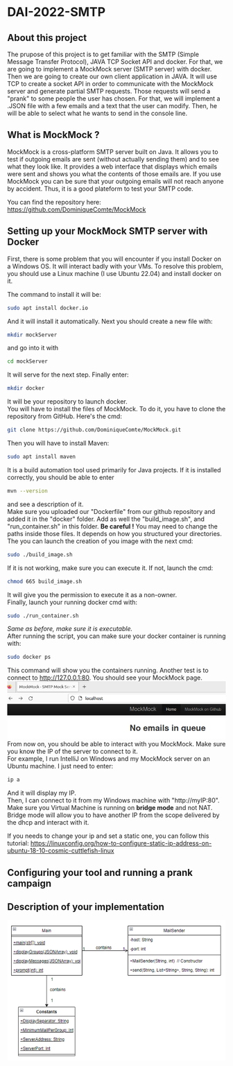 # DAI-2022-SMTP

## About this project
The prupose of this project is to get familiar with the SMTP (Simple Message Transfer Protocol), JAVA TCP Socket API and docker.
For that, we are going to implement a MockMock server (SMTP server) with docker. Then we are going to create our own client application in JAVA. It will use TCP to create a socket API in order to communicate with the MockMock server and generate partial SMTP requests. Those requests will send a "prank" to some people the user has chosen. For that, we will implement a .JSON file with a few emails and a text that the user can modify. Then, he will be able to select what he wants to send in the console line.

## What is MockMock ?
MockMock is a cross-platform SMTP server built on Java. It allows you to test if outgoing emails are sent (without actually sending them) and to see what they look like. It provides a web interface that displays which emails were sent and shows you what the contents of those emails are. If you use MockMock you can be sure that your outgoing emails will not reach anyone by accident. Thus, it is a good plateform to test your SMTP code.

You can find the repository here: https://github.com/DominiqueComte/MockMock

## Setting up your MockMock SMTP server with Docker
First, there is some problem that you will encounter if you install Docker on a Windows OS. It will interact badly with your VMs. To resolve this problem, you should use a Linux machine (I use Ubuntu 22.04) and install docker on it.         
           
The command to install it will be:
```sh
sudo apt install docker.io
```
And it will install it automatically. Next you should create a new file with:
```sh
mkdir mockServer
```
and go into it with
```sh
cd mockServer
```
It will serve for the next step. Finally enter:
```sh
mkdir docker
```
It will be your repository to launch docker.          
You will have to install the files of MockMock. To do it, you have to clone the repository from GitHub. Here's the cmd:
```sh
git clone https://github.com/DominiqueComte/MockMock.git
```
Then you will have to install Maven:
```sh
sudo apt install maven
```
It is a build automation tool used primarily for Java projects. If it is installed correctly, you should be able to enter
```sh
mvn --version
```
and see a description of it.          
Make sure you uploaded our "Dockerfile" from our github repository and added it in the "docker" folder. Add as well the "build_image.sh", and "run_container.sh" in this folder. **Be careful !** You may need to change the paths inside those files. It depends on how you structured your directories.           
The you can launch the creation of you image with the next cmd:
```sh
sudo ./build_image.sh
```
If it is not working, make sure you can execute it. If not, launch the cmd:
```sh
chmod 665 build_image.sh
```
It will give you the permission to execute it as a non-owner.           
Finally, launch your running docker cmd with:
```sh
sudo ./run_container.sh
```
*Same as before, make sure it is executable.*            
After running the script, you can make sure your docker container is running with:
```sh
sudo docker ps
```
This command will show you the containers running. Another test is to connect to http://127.0.0.1:80. You should see your MockMock page.          
![alt text](https://github.com/Fl4gu1z0wsky/DAI-2022-SMTP/blob/main/images/mockmock_home.png)          
From now on, you should be able to interact with you MockMock. Make sure you know the IP of the server to connect to it.             
For example, I run IntelliJ on Windows and my MockMock server on an Ubuntu machine. I just need to enter:
```sh
ip a
```
And it will display my IP.             
Then, I can connect to it from my Windows machine with "http://myIP:80". Make sure you Virtual Machine is running on **bridge mode** and not NAT. Bridge mode will allow you to have another IP from the scope delivered by the dhcp and interact with it.  

If you needs to change your ip and set a static one, you can follow this tutorial:
https://linuxconfig.org/how-to-configure-static-ip-address-on-ubuntu-18-10-cosmic-cuttlefish-linux

## Configuring your tool and running a prank campaign


## Description of your implementation
![alt text](https://github.com/Fl4gu1z0wsky/DAI-2022-SMTP/blob/main/images/classes.png)   
